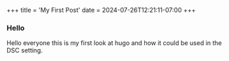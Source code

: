 +++
title = 'My First Post'
date = 2024-07-26T12:21:11-07:00
+++


### Hello

Hello everyone this is my first look at hugo and how it could be used in the DSC setting.